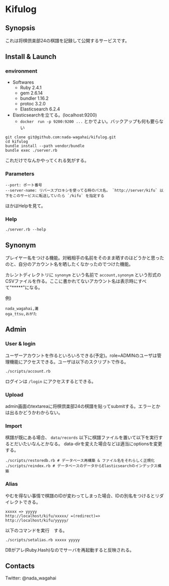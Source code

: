 # Kifulog

## Synopsis

これは将棋倶楽部24の棋譜を記録して公開するサービスです。

## Install & Launch

### environment

* Softwares
  * Ruby 2.4.1
  * gem 2.6.14
  * bundler 1.16.2
  * protoc 3.2.0
  * Elasticsearch 6.2.4
* Elasticsearchを立てる。(localhost:9200)
  * `docker　run -p 9200:9200 ...` とかでよい。バックアップも何も要らない

```
git clone git@github.com:nada-wagahai/kifulog.git
cd kifulog
bundle install --path vendor/bundle
bundle exec ./server.rb
```

これだけでなんかやってくれる気がする。

### Parameters

```
--port: ポート番号
--server-name: リバースプロキシを使ってる時のパス名。 `http://server/kifu` 以下をこのサービスに転送していたら `/kifu` を指定する
```

ほかはHelpを見て。

### Help

```
./server.rb --help
```

## Synonym

プレイヤー名をつける機能。対戦相手の名前をそのまま晒すのはどうかと思ったのと、自分のアカウント名を晒したくなかったのでつけた機能。

カレントディレクトリに `synonym` という名前で `account,synonym` という形式のCSVファイルを作る。ここに書かれてないアカウント名は表示時にすべて"*****"になる。

例)
```
nada_wagahai,灘
oga_ttsu,おがた
```

## Admin

### User & login

ユーザーアカウントを作るといろいろできる(予定)。role=ADMINのユーザは管理機能にアクセスできる。ユーザは以下のスクリプトで作る。

```
./scripts/account.rb
```

ログインは `/login` にアクセスするとできる。

### Upload

admin画面のtextareaに将棋倶楽部24の棋譜を貼ってsubmitする。エラーとかは出るかどうかわからない。

### Import

棋譜が既にある場合、 `data/records` 以下に棋譜ファイルを置いて以下を実行するとだいたいなんとかなる。 data-dirを変えた場合などは適当にoptionsを変更する。

```
./scripts/restoredb.rb # データベース再構築 & ファイル名をそれらしく正規化
./scripts/reindex.rb # データベースのデータからElasticsearchのインデックス構築
```

### Alias

やむを得ない事情で棋譜のIDが変わってしまった場合、IDの別名をつけるとリダイレクトできる。

```
xxxxx => yyyyy
http://localhost/kifu/xxxxx/ =(redirect)=> http://localhost/kifu/yyyyy/
```

以下のコマンドを実行　する。

```
./scripts/setalias.rb xxxxx yyyyy
```

DBがアレ(Ruby.Hash)なのでサーバを再起動すると反映される。

## Contacts

Twitter: @nada_wagahai

